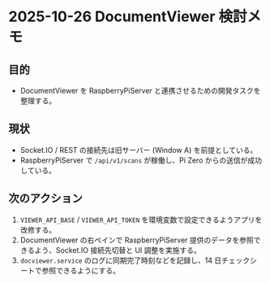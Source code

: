 # 2025-10-26 DocumentViewer 検討メモ

## 目的
- DocumentViewer を RaspberryPiServer と連携させるための開発タスクを整理する。

## 現状
- Socket.IO / REST の接続先は旧サーバー (Window A) を前提としている。
- RaspberryPiServer で `/api/v1/scans` が稼働し、Pi Zero からの送信が成功している。

## 次のアクション
1. `VIEWER_API_BASE` / `VIEWER_API_TOKEN` を環境変数で設定できるようアプリを改修する。
2. DocumentViewer の右ペインで RaspberryPiServer 提供のデータを参照できるよう、Socket.IO 接続先切替と UI 調整を実施する。
3. `docviewer.service` のログに同期完了時刻などを記録し、14 日チェックシートで参照できるようにする。
